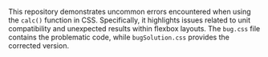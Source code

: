 This repository demonstrates uncommon errors encountered when using the `calc()` function in CSS.  Specifically, it highlights issues related to unit compatibility and unexpected results within flexbox layouts.  The `bug.css` file contains the problematic code, while `bugSolution.css` provides the corrected version.